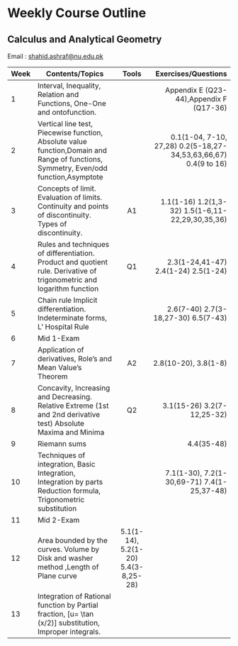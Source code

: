 # Weekly Course Outline 
## Calculus and Analytical Geometry
Email : <a href="mailto:shahid.ashraf@nu.edu.pk" style=" word-wrap: break-word;" target="_blank">shahid.ashraf@nu.edu.pk</a></p>

| Week         | Contents/Topics | Tools | Exercises/Questions |
|--------------|--------------|:-----:|-----------:|
|1| Interval, Inequality, Relation and Functions, One-One and ontofunction.|| Appendix E (Q23-44),Appendix F (Q17-36)|
|2| Vertical line test, Piecewise function, Absolute value function,Domain and Range of functions, Symmetry, Even/odd function,Asymptote|| 0.1(1-04, 7-10, 27,28) 0.2(5-18,27-34,53,63,66,67) 0.4(9 to 16)|
|3| Concepts of limit. Evaluation of limits. Continuity and points of discontinuity. Types of discontinuity.|A1| 1.1(1-16) 1.2(1,3-32) 1.5(1-6,11-22,29,30,35,36) |
|4| Rules and techniques of differentiation. Product and quotient rule. Derivative of trigonometric and logarithm function| Q1| 2.3(1-24,41-47)  2.4(1-24) 2.5(1-24) |
|5| Chain rule Implicit differentiation. Indeterminate forms, L’ Hospital Rule||2.6(7-40) 2.7(3-18,27-30) 6.5(7-43)|
|6| Mid 1-Exam | | |
|7| Application of derivatives, Role’s and Mean Value’s Theorem| A2| 2.8(10-20), 3.8(1-8)|
|8| Concavity, Increasing and Decreasing. Relative Extreme (1st and 2nd derivative test) Absolute Maxima and Minima| Q2| 3.1(15-26) 3.2(7-12,25-32)|
|9| Riemann sums|| 4.4(35-48)|
|10| Techniques of integration, Basic Integration, Integration by parts Reduction formula, Trigonometric substitution||7.1(1-30), 7.2(1-30,69-71) 7.4(1-25,37-48)|
|11| Mid 2-Exam | | |
|12| Area bounded by the curves. Volume by Disk and washer method ,Length of Plane curve|5.1(1-14), 5.2(1-20) 5.4(3-8,25-28)| 
|13| Integration of Rational function by Partial fraction, \[u= \tan (x/2)\] substitution, Improper integrals.
